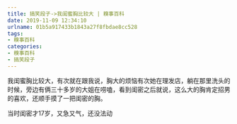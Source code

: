 ```yaml
---
title: 搞笑段子->我闺蜜胸比较大 | 糗事百科
date: 2019-11-09 12:34:10
urlname: 01b5a917433b1843a27f8fbdae8cc528
tags: 
- 糗事百科
categories:
- 糗事百科
- 搞笑段子
---
```

我闺蜜胸比较大，有次就在跟我说，胸大的烦恼有次她在理发店，躺在那里洗头的时候，旁边有俩三十多岁的大姐在唠嗑，看到闺密之后就说，这么大的胸肯定招男的喜欢，还顺手摸了一把闺密的胸。

当时闺密才17岁，又急又气，还没法动


